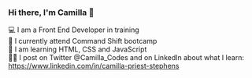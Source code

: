 ### Hi there, I'm Camilla 👋

💻 I am a Front End Developer in training<br>
🚀 I currently attend Command Shift bootcamp<br>
🧰 I am learning HTML, CSS and JavaScript<br>
✍🏻 I post on Twitter @Camilla_Codes and on LinkedIn about what I learn: https://www.linkedin.com/in/camilla-priest-stephens<br>                                                                                            

 


